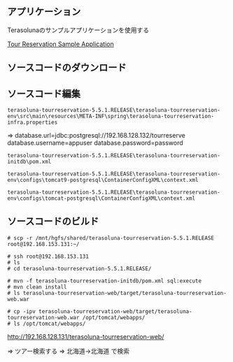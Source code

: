 ## アプリケーション

Terasolunaのサンプルアプリケーションを使用する

[Tour Reservation Sample Application](https://github.com/terasolunaorg/terasoluna-tourreservation)

## ソースコードのダウンロード

## ソースコード編集

```
terasoluna-tourreservation-5.5.1.RELEASE\terasoluna-tourreservation-env\src\main\resources\META-INF\spring\terasoluna-tourreservation-infra.properties
```

⇒
database.url=jdbc:postgresql://192.168.128.132/tourreserve
database.username=appuser
database.password=password

```
terasoluna-tourreservation-5.5.1.RELEASE\terasoluna-tourreservation-initdb\pom.xml
```
```
terasoluna-tourreservation-5.5.1.RELEASE\terasoluna-tourreservation-env\configs\tomcat9-postgresql\ContainerConfigXML\context.xml
```
```
terasoluna-tourreservation-5.5.1.RELEASE\terasoluna-tourreservation-env\configs\tomcat-postgresql\ContainerConfigXML\context.xml
```

<!--
C:\Users\user\Desktop\shared\terasoluna-tourreservation-5.5.1.RELEASE\terasoluna-tourreservation-env\configs\tomcat85-postgresql\ContainerConfigXML

C:\Users\user\Desktop\shared\terasoluna-tourreservation-5.5.1.RELEASE\terasoluna-tourreservation-env\configs\tomcat8-postgresql\ContainerConfigXML
-->

## ソースコードのビルド

```
# scp -r /mnt/hgfs/shared/terasoluna-tourreservation-5.5.1.RELEASE root@192.168.153.131:~/
```

```
# ssh root@192.168.153.131
# ls
# cd terasoluna-tourreservation-5.5.1.RELEASE/
```

```
# mvn -f terasoluna-tourreservation-initdb/pom.xml sql:execute
# mvn clean install
# ls terasoluna-tourreservation-web/target/terasoluna-tourreservation-web.war
```

```
# cp -ipv terasoluna-tourreservation-web/target/terasoluna-tourreservation-web.war /opt/tomcat/webapps/
# ls /opt/tomcat/webapps/
```

http://192.168.128.131/terasoluna-tourreservation-web/

⇒ ツアー検索する
⇒ 北海道→北海道 で検索

